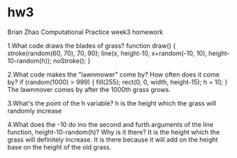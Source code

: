 # hw3
Brian Zhao Computational Practice week3 homework

1.What code draws the blades of grass?
function draw() {
  stroke(random(60, 70), 70, 90);
  line(x, height-10, x+random(-10, 10), height-10-random(h));
  noStroke();
  }
  
2.What code makes the "lawnmower" come by? How often does it come by?
  if (random(1000) > 999) {
    fill(255);
    rect(0, 0, width, height-15);
    h = 10;
  }
  The lawnmover comes by after the 1000th grass grows.
  
  3.What's the point of the h variable?
  h is the height which the grass will randomly increase 
  
  4.What does the -10 do ino the second and furth arguments of the line function, height-10-random(h)? Why is it there?
  It is the height which the grass will definitely increase. It is there because it will add on the height base on the height of the old grass.
